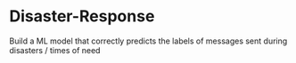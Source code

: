 # Disaster-Response
Build a ML model that correctly predicts the labels of messages sent during disasters / times of need
